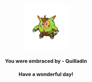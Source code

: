 <p align="center">
    <img src="https://raw.githubusercontent.com/PokeAPI/sprites/master/sprites/pokemon/651.png" width="150" height="150">
</p>
<h3 align="center">You were embraced by - <b>Quilladin</b></h3>
<h3 align="center">Have a wonderful day!</h3>
